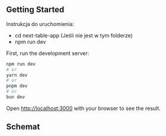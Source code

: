 ## Getting Started
Instrukcja do uruchomienia:
- cd next-table-app (Jeśli nie jest w tym folderze)
- npm run dev

First, run the development server:

```bash
npm run dev
# or
yarn dev
# or
pnpm dev
# or
bun dev
```

Open [http://localhost:3000](http://localhost:3000) with your browser to see the result.

## Schemat